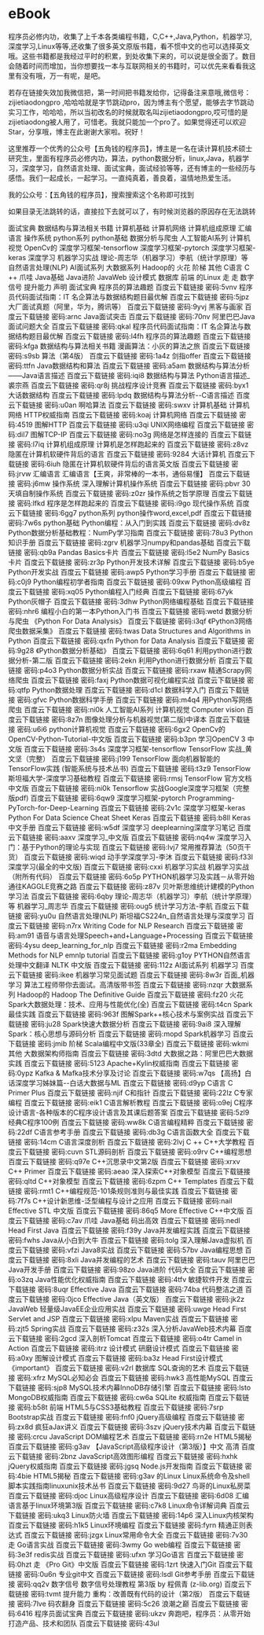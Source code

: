 # eBook
程序员必修内功，收集了上千本各类编程书籍，C,C++,Java,Python，机器学习,深度学习,Linux等等,还收集了很多英文原版书籍，看不惯中文的也可以选择英文哦。这些书籍都是我经过平时的积累，到处收集下来的，可以说是很全面了。数目会随着时间而增加，当你想要找一本与互联网相关的书籍时，可以优先来看看我这里有没有哦，万一有呢，是吧。

若存在链接失效加我微信把，第一时间把书籍发给你，记得备注来意哦,微信号：zijietiaodongpro ,哈哈哈就是字节跳动pro，因为博主有个愿望，能够去字节跳动实习工作，哈哈哈，所以当初改名的时候就取名叫zijietiaodongpro,哎可惜的是zijietiaodong被人用了，可惜老。我就只能加一个pro了。如果觉得还可以欢迎Star，分享哦，博主在此谢谢大家啦。祝好！

这里推荐一个优秀的公众号【五角钱的程序员】，博主是一名在读计算机技术硕士研究生，里面有程序员必修内功，算法，python数据分析，linux,Java，机器学习，深度学习，自然语言处理、面试宝典，面试经验等等，还有博主的一些经历与感悟。我们一起成长，一起学习。一直纯真着，善良着，温情地热爱生活。

我的公众号：【五角钱的程序员】，搜索搜索这个名称即可找到

如果目录无法跳转的话，直接拉下去就可以了，有时候浏览器的原因存在无法跳转

面试宝典
数据结构与算法相关书籍
计算机基础
计算机网络
计算机组成原理
汇编语言
操作系统
python系列
python基础
数据分析与爬虫
人工智能AI系列
计算机视觉
OpenCv的
深度学习框架-tensorflow
深度学习框架-pytorch
深度学习框架-keras
深度学习
机器学习实战
理论-周志华（机器学习）李航（统计学原理）等
自然语言处理(NLP)
AI面试系列
大数据系列
Hadoop的
火花
阶梯
其他
C语言
C ++
爪哇
Java基础
Java进阶
JavaWeb
设计模式
数据库
前端
的Linux
走
走
数字信号
提升能力
声明
面试宝典
程序员的算法趣题 百度云下载链接 密码:5vnv
程序员代码面试指南：IT 名企算法与数据结构题目最优解 百度云下载链接 密码:5jpz
大厂面试真题（阿里，华为，腾讯等） 百度云下载链接 密码:9yvj
黑客与画家 百度云下载链接 密码:arnc
Java面试突击 百度云下载链接 密码:70nv
阿里巴巴Java面试问题大全 百度云下载链接 密码:qkal
程序员代码面试指南：IT 名企算法与数据结构题目最优解 百度云下载链接 密码:l4fh
程序员的算法趣题 百度云下载链接 密码:kfga
数据结构与算法相关书籍
漫画算法：小灰的算法之旅 百度云下载链接 密码:s9sb
算法（第4版） 百度云下载链接 密码:1a4z
剑指offer 百度云下载链接 密码:ttfn
Java数据结构和算法 百度云下载链接 密码:a5am
数据结构与算法分析——Java语言描述 百度云下载链接 密码:iqi8
数据结构与算法 Python语言描述_裘宗燕 百度云下载链接 密码:qr8j
挑战程序设计竞赛 百度云下载链接 密码:byx1
大话数据结构 百度云下载链接 密码:lpdq
数据结构与算法分析--C语言描述 百度云下载链接 密码:u0an
啊哈算法 百度云下载链接 密码:swxv
计算机基础
计算机网络
HTTP权威指南 百度云下载链接 密码:koaj
计算机网络 百度云下载链接 密码:4519
图解HTTP 百度云下载链接 密码:u3qi
UNIX网络编程 百度云下载链接 密码:dil7
图解TCP-IP 百度云下载链接 密码:no3g
网络是怎样连接的 百度云下载链接 密码:l7iq
计算机组成原理
计算机是怎样跑起来的 百度云下载链接 密码:z8vz
隐匿在计算机软硬件背后的语言 百度云下载链接 密码:9284
大话计算机 百度云下载链接 密码:6iuh
隐匿在计算机软硬件背后的语言英文版 百度云下载链接 密码:jrvw
汇编语言
汇编语言【王爽，非常棒的一本书，通俗易懂】 百度云下载链接 密码:j6mw
操作系统
深入理解计算机操作系统 百度云下载链接 密码:pbvr
30天填自制操作系统 百度云下载链接 密码:z0zr
操作系统之哲学原理 百度云下载链接 密码:lfkd
程序是怎样跑起来的 百度云下载链接 密码:i9go
现代操作系统 百度云下载链接 密码:6gg7
python系列
python操作word,excel,pdf 百度云下载链接 密码:7w6s
python基础
Python编程：从入门到实践 百度云下载链接 密码:dv8z
Python数据分析基础教程：NumPy学习指南 百度云下载链接 密码:78u3
Python知识手册 百度云下载链接 密码:zgrv
机器学习numpy和pandas基础 百度云下载链接 密码:qb9a
Pandas Basics卡片 百度云下载链接 密码:l5e2
NumPy Basics卡片 百度云下载链接 密码:zr3p
Python开发技术详解 百度云下载链接 密码:b5ye
Python开发实战 百度云下载链接 密码:awp5
Python学习手册 百度云下载链接 密码:c0j9
Python编程初学者指南 百度云下载链接 密码:09xw
Python高级编程 百度云下载链接 密码:xq05
Python编程入门经典 百度云下载链接 密码:67yk
Python灰帽子 百度云下载链接 密码:3dhw
Python网络编程基础 百度云下载链接 密码:nhr6
编程小白的第一本Python入门书 百度云下载链接 密码:wetd
数据分析与爬虫
《Python For Data Analysis》 百度云下载链接 密码:i3qf
《Python3网络爬虫数据采集》 百度云下载链接 密码:twas
Data Structures and Algorithms in Python 百度云下载链接 密码:qxfn
Python for Data Analysis 百度云下载链接 密码:9g28
《Python数据分析基础》 百度云下载链接 密码:6q61
利用python进行数据分析-第二版 百度云下载链接 密码:2ekn
利用Python进行数据分析 百度云下载链接 密码:p4o3
Python数据分析实战 百度云下载链接 密码:rxaw
精通Scrapy网络爬虫 百度云下载链接 密码:faxj
Python数据可视化编程实战 百度云下载链接 密码:qtfp
Python数据处理 百度云下载链接 密码:d1cl
数据科学入门 百度云下载链接 密码:gfvc
Python数据科学手册 百度云下载链接 密码:m4q4
用Python写网络爬虫 百度云下载链接 密码:ni0k
人工智能AI系列
计算机视觉
Computer vision 百度云下载链接 密码:8z7n
图像处理分析与机器视觉(第二版)中译本 百度云下载链接 密码:u6i6
python计算机视觉 百度云下载链接 密码:6gx2
OpenCv的
OpenCV-Python-Tutorial-中文版 百度云下载链接 密码:b3pn
学习OpenCV 3 中文版 百度云下载链接 密码:3s4s
深度学习框架-tensorflow
TensorFlow 实战_黄文坚（完整） 百度云下载链接 密码:j199
TensorFlow 面向机器智能的TensorFlow实践 (智能系统与技术丛书) 百度云下载链接 密码:t3z9
TensorFlow 斯坦福大学-深度学习基础教程 百度云下载链接 密码:rmsj
TensorFlow 官方文档中文版 百度云下载链接 密码:ni0k
Tensorflow 实战Google深度学习框架（完整版pdf) 百度云下载链接 密码:6qw9
深度学习框架-pytorch
Programming-PyTorch-for-Deep-Learning 百度云下载链接 密码:2v1c
深度学习框架-keras
Python For Data Science Cheat Sheet Keras 百度云下载链接 密码:b8ll
Keras中文手册 百度云下载链接 密码:w5df
深度学习
deeplearning深度学习笔记 百度云下载链接 密码:aaxv
深度学习_中文版 百度云下载链接 密码:nq4w
深度学习入门：基于Python的理论与实现 百度云下载链接 密码:lvj7
常用推荐算法（50页干货） 百度云下载链接 密码:wiqd
动手学深度学习-李沐 百度云下载链接 密码:f33l
深度学习(最全的中文版) 百度云下载链接 密码:cxxi
机器学习实战
机器学习实战（附所有代码） 百度云下载链接 密码:6o5p
PYTHON机器学习及实践－从零开始通往KAGGLE竞赛之路 百度云下载链接 密码:z87v
贝叶斯思维统计建模的Python学习法 百度云下载链接 密码:6qby
理论-周志华（机器学习）李航（统计学原理）等
机器学习_周志华 百度云下载链接 密码:oug5
统计学习方法-李航 百度云下载链接 密码:yu0u
自然语言处理(NLP)
斯坦福CS224n_自然语言处理与深度学习 百度云下载链接 密码:n7rx
Writing Code for NLP Research 百度云下载链接 密码:am91
语音与语言处理Speech+and+Language+Processing 百度云下载链接 密码:4ysu
deep_learning_for_nlp 百度云下载链接 密码:r2ma
Embedding Methods for NLP emnlp tutorial 百度云下载链接 密码:g1oy
PYTHON自然语言处理中文翻译 NLTK 中文版 百度云下载链接 密码:112z
AI面试系列
机器学习 百度云下载链接 密码:ikee
机器学习常见面试题 百度云下载链接 密码:8w3r
百面_机器学习 算法工程师带你去面试。高清版带书签 百度云下载链接 密码:nzqr
大数据系列
Hadoop的
Hadoop The Definitive Guide 百度云下载链接 密码:fz20
火花
Spark大数据处理：技术、应用与性能优化(全) 百度云下载链接 密码:t4cn
Spark最佳实践 百度云下载链接 密码:963f
图解Spark++核心技术与案例实战 百度云下载链接 密码:ju28
Spark快速大数据分析 百度云下载链接 密码:9ai8
深入理解Spark：核心思想与源码分析 百度云下载链接 密码:mopd
Spark机器学习 百度云下载链接 密码:jmib
阶梯
Scala编程中文版(33章全) 百度云下载链接 密码:wkmi
其他
大数据架构师指南 百度云下载链接 密码:3dtd
大数据之路：阿里巴巴大数据实践 百度云下载链接 密码:5123
Apache+Kylin权威指南 百度云下载链接 密码:0ypz
Kafka & Mafka技术分享及讨论 百度云下载链接 密码:w7qs
【高扬】白话深度学习姊妹篇--白话大数据与ML 百度云下载链接 密码:d9yp
C语言
C Primer Plus 百度云下载链接 密码:njif
C和指针 百度云下载链接 密码:22lz
C专家编程 百度云下载链接 密码:eik1
C语言解析教程 百度云下载链接 密码:o9ej
C程序设计语言-各种版本的C程序设计语言及其课后题答案 百度云下载链接 密码:5zl9
经典C程序100例 百度云下载链接 密码:ww8k
C语言编程精粹 百度云下载链接 密码:22df
C语言参考手册 百度云下载链接 密码:db3g
C语言函数大全 百度云下载链接 密码:14cm
C语言深度剖析 百度云下载链接 密码:2lvj
C ++
C++大学教程 百度云下载链接 密码:cuvn
STL源码剖析 百度云下载链接 密码:o9rv
C++编程思想 百度云下载链接 密码:q97e
C++沉思录中文第2版 百度云下载链接 密码:xrxv
C++ Primer 百度云下载链接 密码:aeao
深入探索C++对象模型 百度云下载链接 密码:qltd
C++对象模型 百度云下载链接 密码:6zpm
C++ Templates 百度云下载链接 密码:rmt1
C++编程规范-101条规则准则与最佳实践 百度云下载链接 密码:7f7s
C++设计新思维-泛型编程与设计之应用 百度云下载链接 密码:nail
Effective STL 中文版 百度云下载链接 密码:86q5
More Effective C++中文版 百度云下载链接 密码:c7av
爪哇
Java基础
码出高效 百度云下载链接 密码:nedl
Head First Java 百度云下载链接 密码:f39y
Java并发编程实践 百度云下载链接 密码:fwhs
Java从小白到大牛 百度云下载链接 密码:tolg
深入理解Java虚拟机 百度云下载链接 密码:vfzi
Java8实战 百度云下载链接 密码:57bv
Java编程思想 百度云下载链接 密码:8xli
Java并发编程的艺术 百度云下载链接 密码:tauv
阿里巴巴Java开发手册 百度云下载链接 密码:98zo
Java进阶
代码大全 百度云下载链接 密码:o3zq
Java性能优化权威指南 百度云下载链接 密码:4tfv
敏捷软件开发 百度云下载链接 密码:8uqr
Effective Java 百度云下载链接 密码:74ba
代码整洁之道 百度云下载链接 密码:0jco
Effective Java（英文版） 百度云下载链接 密码:jk2z
JavaWeb
轻量级JavaEE企业应用实战 百度云下载链接 密码:uwge
Head First Servlet and JSP 百度云下载链接 密码:xlpu
Maven实战 百度云下载链接 密码:zjt5
Spring实战 百度云下载链接 密码:z32s
深入分析JavaWeb技术内幕 百度云下载链接 密码:2gcd
深入剖析Tomcat 百度云下载链接 密码:o4tr
Camel in Action 百度云下载链接 密码:itrz
设计模式
研磨设计模式 百度云下载链接 密码:a0xy
图解设计模式 百度云下载链接 密码:ba3z
Head First设计模式《important》 百度云下载链接 密码:v2rl
数据库
SQL查询的艺术 百度云下载链接 密码:xfrz
MySQL必知必会 百度云下载链接 密码:hwk3
高性能MySQL 百度云下载链接 密码:sjp8
MySQL技术内幕InnoDB存储引擎 百度云下载链接 密码:lsto
MongoDB权威指南 百度云下载链接 密码:cw6a
SQLite 权威指南 百度云下载链接 密码:b58t
前端
HTML5与CSS3基础教程 百度云下载链接 密码:7srp
Bootstrap实战 百度云下载链接 密码:fnf0
jQuery高级编程 百度云下载链接 密码:zx8d
疯狂aJax讲义 百度云下载链接 密码:3szv
jQuery技术内幕 百度云下载链接 密码:crcu
JavaScript DOM编程艺术 百度云下载链接 密码:rn2e
HTML5揭秘 百度云下载链接 密码:g3av
【JavaScript高级程序设计（第3版）】中文 高清 百度云下载链接 密码:2bnz
JavaScript高效图形编程 百度云下载链接 密码:hxhk
jQuery权威指南 百度云下载链接 密码:jgsq
Node.js开发指南 百度云下载链接 密码:4bie
HTML5揭秘 百度云下载链接 密码:g3av
的Linux
Linux系统命令及shell脚本实践指南linuxunix技术丛书 百度云下载链接 密码:9d27
鸟哥的Linux私房菜 百度云下载链接 密码:djoc
Linux高级程序设计 百度云下载链接 密码:6d08
汇编语言基于linux环境第3版 百度云下载链接 密码:c7k8
Linux命令详解词典 百度云下载链接 密码:ukq3
Linux防火墙 百度云下载链接 密码:14p6
深入Linux内核架构 百度云下载链接 密码:h1k5
Linux环境编程 百度云下载链接 密码:fyrn
精通正则表达式 百度云下载链接 密码:jzgx
Linux常用命令大全 百度云下载链接 密码:7v30
走
Go语言实战 百度云下载链接 密码:3wmy
Go web编程 百度云下载链接 密码:3e3f
redis实战 百度云下载链接 密码:ufxn
学习Go语言 百度云下载链接 密码:0hzt
走
《Pro Git》中文版 百度云下载链接 密码:1zrt
快速入门Git 百度云下载链接 密码:0u6n
专业git中文 百度云下载链接 密码:lsdl
Git参考手册 百度云下载链接 密码:qq2v
数字信号
数字信号处理教程 第3版 by 程佩青 (z-lib.org) 百度云下载链接 密码:tvmt
提升能力
重构：改善既有代码的设计（第2版） 百度云下载链接 密码:7lve
码农翻身 百度云下载链接 密码:5c26
浪潮之巅 百度云下载链接 密码:6416
程序员面试宝典 百度云下载链接 密码:ukzv
奔跑吧，程序员：从零开始打造产品、技术和团队 百度云下载链接 密码:43ul

